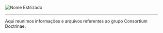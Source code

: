 ![Nome Estilizado](https://github.com/Geovannisz/Consortium-Doctrinae/assets/82838501/fe8b4197-c9da-4ae7-a0c0-70232e8a5b57)

---

Aqui reunimos informações e arquivos referentes ao grupo Consortium Doctrinae.
